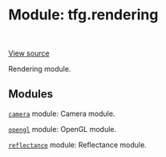 <div itemscope itemtype="http://developers.google.com/ReferenceObject">
<meta itemprop="name" content="tfg.rendering" />
<meta itemprop="path" content="Stable" />
</div>

# Module: tfg.rendering

<!-- Insert buttons and diff -->

<table class="tfo-notebook-buttons tfo-api" align="left">
</table>

<a target="_blank" href="https://github.com/tensorflow/graphics/blob/master/tensorflow_graphics/rendering/__init__.py">View source</a>



Rendering module.



## Modules

[`camera`](../tfg/rendering/camera.md) module: Camera module.

[`opengl`](../tfg/rendering/opengl.md) module: OpenGL module.

[`reflectance`](../tfg/rendering/reflectance.md) module: Reflectance module.

